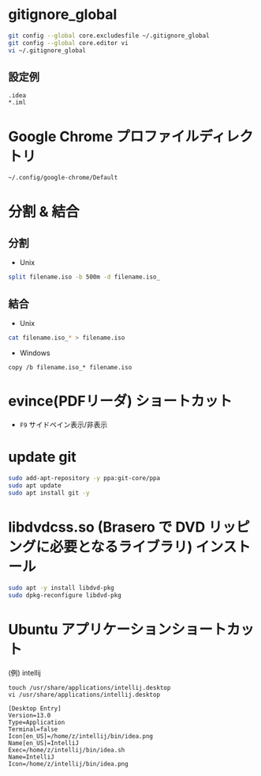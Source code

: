 # gitignore_global
```bash
git config --global core.excludesfile ~/.gitignore_global
git config --global core.editor vi
vi ~/.gitignore_global
```
## 設定例
```
.idea
*.iml
```

# Google Chrome プロファイルディレクトリ
```
~/.config/google-chrome/Default
```

# 分割 & 結合
## 分割
* Unix
```bash
split filename.iso -b 500m -d filename.iso_
```
## 結合
* Unix
```bash
cat filename.iso_* > filename.iso
```
* Windows
```
copy /b filename.iso_* filename.iso
```

# evince(PDFリーダ) ショートカット
* `F9` サイドペイン表示/非表示

# update git
```bash
sudo add-apt-repository -y ppa:git-core/ppa
sudo apt update
sudo apt install git -y
```

# libdvdcss.so (Brasero で DVD リッピングに必要となるライブラリ) インストール
```sh
sudo apt -y install libdvd-pkg
sudo dpkg-reconfigure libdvd-pkg
``` 

# Ubuntu アプリケーションショートカット

(例) intellij

```
touch /usr/share/applications/intellij.desktop
vi /usr/share/applications/intellij.desktop
```

```
[Desktop Entry]
Version=13.0
Type=Application
Terminal=false
Icon[en_US]=/home/z/intellij/bin/idea.png
Name[en_US]=IntelliJ
Exec=/home/z/intellij/bin/idea.sh
Name=IntelliJ
Icon=/home/z/intellij/bin/idea.png
```
